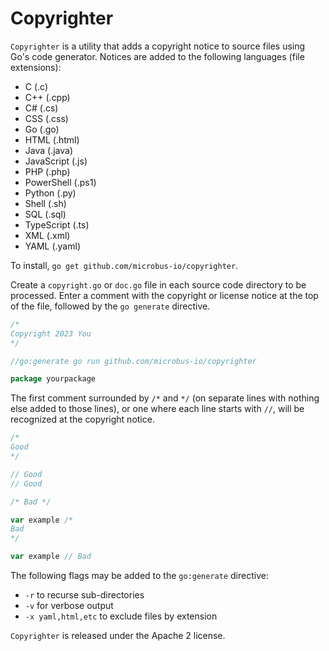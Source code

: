 # Copyrighter

`Copyrighter` is a utility that adds a copyright notice to source files using Go's code generator. Notices are added to the following languages (file extensions):

* C (.c)
* C++ (.cpp)
* C# (.cs)
* CSS (.css)
* Go (.go)
* HTML (.html)
* Java (.java)
* JavaScript (.js)
* PHP (.php)
* PowerShell (.ps1)
* Python (.py)
* Shell (.sh)
* SQL (.sql)
* TypeScript (.ts)
* XML (.xml)
* YAML (.yaml)

To install, `go get github.com/microbus-io/copyrighter`.

Create a `copyright.go` or `doc.go` file in each source code directory to be processed. Enter a comment with the copyright or license notice at the top of the file, followed by the `go generate` directive.

```go
/*
Copyright 2023 You
*/

//go:generate go run github.com/microbus-io/copyrighter

package yourpackage
```

The first comment surrounded by `/*` and `*/` (on separate lines with nothing else added to those lines), or one where each line starts with `//`, will be recognized at the copyright notice.

```go
/*
Good
*/

// Good
// Good

/* Bad */

var example /*
Bad
*/

var example // Bad
```

The following flags may be added to the `go:generate` directive:

* `-r` to recurse sub-directories
* `-v` for verbose output
* `-x yaml,html,etc` to exclude files by extension

`Copyrighter` is released under the Apache 2 license.
